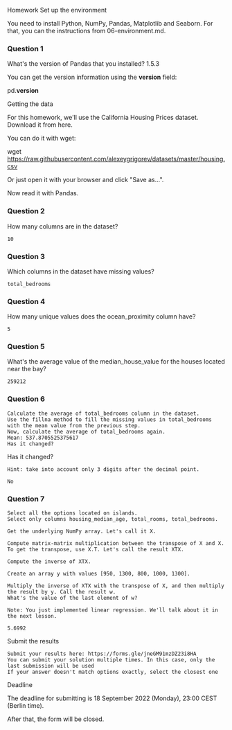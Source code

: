 Homework
Set up the environment

You need to install Python, NumPy, Pandas, Matplotlib and Seaborn. For that, you can the instructions from 06-environment.md.

### Question 1

What's the version of Pandas that you installed?
1.5.3

You can get the version information using the __version__ field:

pd.__version__

Getting the data

For this homework, we'll use the California Housing Prices dataset. Download it from here.

You can do it with wget:

wget https://raw.githubusercontent.com/alexeygrigorev/datasets/master/housing.csv

Or just open it with your browser and click "Save as...".

Now read it with Pandas.

### Question 2

How many columns are in the dataset?

    10

### Question 3

Which columns in the dataset have missing values?

    total_bedrooms

### Question 4

How many unique values does the ocean_proximity column have?

    5


### Question 5

What's the average value of the median_house_value for the houses located near the bay?

    259212


### Question 6

    Calculate the average of total_bedrooms column in the dataset.
    Use the fillna method to fill the missing values in total_bedrooms with the mean value from the previous step.
    Now, calculate the average of total_bedrooms again. 
    Mean: 537.8705525375617
    Has it changed?

Has it changed?

    Hint: take into account only 3 digits after the decimal point.

    No

### Question 7

    Select all the options located on islands.
    Select only columns housing_median_age, total_rooms, total_bedrooms.
    
    Get the underlying NumPy array. Let's call it X.
    
    Compute matrix-matrix multiplication between the transpose of X and X. To get the transpose, use X.T. Let's call the result XTX.
    
    Compute the inverse of XTX.
    
    Create an array y with values [950, 1300, 800, 1000, 1300].
    
    Multiply the inverse of XTX with the transpose of X, and then multiply the result by y. Call the result w.
    What's the value of the last element of w?

    Note: You just implemented linear regression. We'll talk about it in the next lesson.

    5.6992

Submit the results

    Submit your results here: https://forms.gle/jneGM91mzDZ23i8HA
    You can submit your solution multiple times. In this case, only the last submission will be used
    If your answer doesn't match options exactly, select the closest one

Deadline

The deadline for submitting is 18 September 2022 (Monday), 23:00 CEST (Berlin time).

After that, the form will be closed.